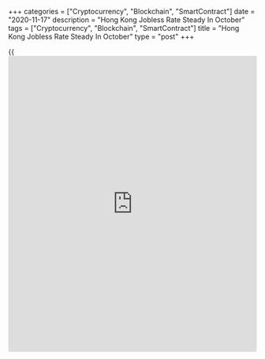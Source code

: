 +++
categories = ["Cryptocurrency", "Blockchain", "SmartContract"]
date = "2020-11-17"
description = "Hong Kong Jobless Rate Steady In October"
tags = ["Cryptocurrency", "Blockchain", "SmartContract"]
title = "Hong Kong Jobless Rate Steady In October"
type = "post"
+++

{{<iframe id="large-banner" src="https://www.bounty.group/#slide=26.0" width="100%" height="600" scrolling="no" style="border: 0px solid rgb(216, 221, 230); border-radius: 3px;">}}

Hong Kong's jobless rate remained stable during August to October
period, data from the Census and Statistics Department showed on
Tuesday.

The jobless rate came in at 6.4 percent in the August to October period,
the same as seen during July to September period.

The underemployment rate also remained unchanged at 3.8 percent in
August-October.

The number of unemployed persons decreased by 2,000 to 257,800 during
August-October from 259,800 in the preceding period.

Employment rose by 2,900 to 3.627 million in the three months ended
October from 3.62 million in the previous months.

"Labor market conditions remained difficult, but showed further signs of
stabilization as the local epidemic situation stayed contained during
that period," the Secretary for Labor and Welfare Law Chi-kwong said.

"While the overall economic situation saw some improvement in recent
months, hiring sentiments among employers would probably remain
cautious, especially when the economic outlook is still clouded by the
evolving pandemic situation," Law said.

For comments and feedback [contact](https://www.playgroundfx.com/contact/): editorial@rtt[news](https://www.letsplayfx.com/blog/forex-news-website/).com

[Economic News][1]

 **What parts of the world are seeing the best (and worst) economic
performances lately? Click[here][2] to check out our [Econ Scorecard][2]
and find out! See up-to-the-moment [ranking](https://www.playgroundfx.com/blog/crypto-exchange-ranking/)s for the best and worst
performers in [GDP][3], [unemployment rate][4], [inflation][5] and much
more.**

   1. www.rtt[news](https://www.letsplayfx.com/blog/forex-news-website/).com/Content/EconomicNews.aspx
   2. www.rtt[news](https://www.letsplayfx.com/blog/forex-news-website/).com/economic-scorecard/world-rank/retail-sales/highest-performance.aspx
   3. www.rtt[news](https://www.letsplayfx.com/blog/forex-news-website/).com/economic-scorecard/world-rank/GDP/highest-performance.aspx
   4. www.rtt[news](https://www.letsplayfx.com/blog/forex-news-website/).com/economic-scorecard/world-rank/unemployment-rate/lowest-performance.aspx
   5. www.rtt[news](https://www.letsplayfx.com/blog/forex-news-website/).com/economic-scorecard/world-rank/CPI/highest-performance.aspx
